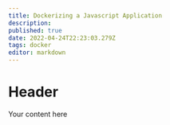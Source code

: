 ```yaml
---
title: Dockerizing a Javascript Application
description: 
published: true
date: 2022-04-24T22:23:03.279Z
tags: docker
editor: markdown
---
```


# Header
Your content here